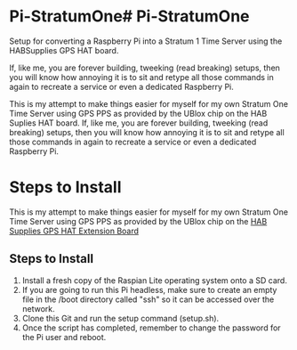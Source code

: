 # Pi-StratumOne# Pi-StratumOne
Setup for converting a Raspberry Pi into a Stratum 1 Time Server using the HABSupplies GPS HAT board. 


If, like me, you are forever building, tweeking (read breaking) setups, then you will know how annoying it is to sit and retype all 
those commands in again to recreate a service or even a dedicated Raspberry Pi.

This is my attempt to make things easier for myself for my own Stratum One Time Server using GPS PPS as provided by the UBlox chip 
on the HAB Suplies HAT board. If, like me, you are forever building, tweeking (read breaking) setups, then you will know how 
annoying it is to sit and retype all those commands in again to recreate a service or even a dedicated Raspberry Pi.

# Steps to Install
This is my attempt to make things easier for myself for my own Stratum One Time Server using GPS PPS as provided by the UBlox chip 
on the [HAB Supplies GPS HAT Extension Board](https://store.uputronics.com/index.php?route=product/product&path=60_64&product_id=81 
"HAB Supplies") 


## Steps to Install
1. Install a fresh copy of the Raspian Lite operating system onto a SD card. 
2. If you are going to run this Pi headless, make sure to create an empty file in the /boot directory called "ssh" so it can be accessed over the network. 
3. Clone this Git and run the setup command (setup.sh). 
4. Once the script has completed, remember to change the password for the Pi user and reboot.







